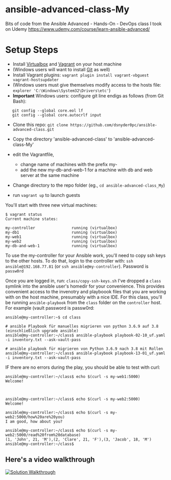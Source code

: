 # ansible-advanced-class-My
Bits of code from the Ansible Advanced - Hands-On - DevOps class I took on Udemy
https://www.udemy.com/course/learn-ansible-advanced/

# Setup Steps
- Install [Virtualbox](https://www.virtualbox.org/wiki/Downloads) and [Vagrant](https://www.vagrantup.com/docs/installation) on your host machine
- (Windows users will want to install [Git](https://git-scm.com/download/win) as well)
- Install Vagrant plugins: `vagrant plugin install vagrant-vbguest vagrant-hostsupdater`
- (Windows users must give themselves modify access to the hosts file: `explorer 'C:\Windows\System32\Drivers\etc'`)
- **Important** Windows users: configure git line endigs as follows (from Git Bash):
```
   git config --global core.eol lf
   git config --global core.autocrlf input
```
- Clone this repo: `git clone https://github.com/dsnyder0pc/ansible-advanced-class.git`
- Copy the directory 'ansible-advanced-class' to 'ansible-advanced-class-My'
- edit the Vagrantfile, 
  - change name of machines with the prefix my-
  - add the new my-db-and-web-1 for a machine with db and web server at the same machine

- Change directory to the repo folder (eg., `cd ansible-advanced-class_My`)
- run `vagrant up` to launch guests

You'll start with three new virtual machines:
```
$ vagrant status
Current machine states:

my-controller                running (virtualbox)
my-db1                       running (virtualbox)
my-web1                      running (virtualbox)
my-web2                      running (virtualbox)
my-db-and-web-1              running (virtualbox)
```

To use the my-controller for your Ansible work, you'll need to copy ssh keys to the other hosts. To do that, login to the controller with: `ssh ansible@192.168.77.81` (or `ssh ansible@my-controller`). Password is `passw0rd`

Once you are logged in, run: `class/copy-ssh-keys.sh`
I've dropped a `class` symlink into the ansible user's homedir for your convenience. This provides convenient access to the invenotry and playboook files that you are working with on the host machine, presumably with a nice IDE. For this class, you'll be running `ansible-playbook` from the `class` folder on the `controller` host. For example (vault password is passw0rd:
```
ansible@my-controller:~$ cd class

# ansible Playbook für manuelles migrieren von python 3.6.9 auf 3.8 (einschließlich upgrade ansible)
ansible@my-controller:~/class$ ansible-playbook playbook-02-10_uf.yaml -i inventory.txt --ask-vault-pass

# ansible playbook für migrieren von Python 3.6.9 nach 3.8 mit Rollen
ansible@my-controller:~/class$ ansible-playbook playbook-13-01_uf.yaml -i inventory.txt --ask-vault-pass
```

IF there are no errors during the play, you should be able to test with curl:
```
ansible@my-controller:~/class$ echo $(curl -s my-web1:5000)
Welcome!



ansible@my-controller:~/class$ echo $(curl -s my-web2:5000)
Welcome!

ansible@my-controller:~/class$ echo $(curl -s my-web2:5000/how%20are%20you)
I am good, how about you?

ansible@my-controller:~/class$ echo $(curl -s my-web2:5000/read%20from%20database)
(1, 'John', 21, 'M'),(2, 'Clare', 21, 'F'),(3, 'Jacob', 18, 'M')
ansible@my-controller:~/class$

```

## Here's a video walkthrough
[![Solution Walkthrough](http://img.youtube.com/vi/6FyOgBsSovk/0.jpg)](http://www.youtube.com/watch?v=6FyOgBsSovk "Solution Walkthrough")
